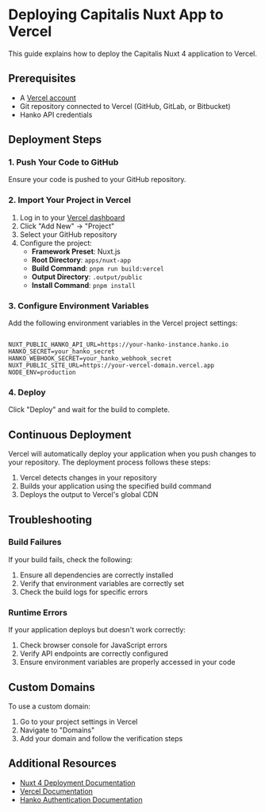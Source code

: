 # Deploying Capitalis Nuxt App to Vercel

This guide explains how to deploy the Capitalis Nuxt 4 application to Vercel.

## Prerequisites

- A [Vercel account](https://vercel.com/signup)
- Git repository connected to Vercel (GitHub, GitLab, or Bitbucket)
- Hanko API credentials

## Deployment Steps

### 1. Push Your Code to GitHub

Ensure your code is pushed to your GitHub repository.

### 2. Import Your Project in Vercel

1. Log in to your [Vercel dashboard](https://vercel.com/dashboard)
2. Click "Add New" → "Project"
3. Select your GitHub repository
4. Configure the project:
   - **Framework Preset**: Nuxt.js
   - **Root Directory**: `apps/nuxt-app`
   - **Build Command**: `pnpm run build:vercel`
   - **Output Directory**: `.output/public`
   - **Install Command**: `pnpm install`

### 3. Configure Environment Variables

Add the following environment variables in the Vercel project settings:

```HANKO_API_URL=https://your-hanko-instance.hanko.io

NUXT_PUBLIC_HANKO_API_URL=https://your-hanko-instance.hanko.io
HANKO_SECRET=your_hanko_secret
HANKO_WEBHOOK_SECRET=your_hanko_webhook_secret
NUXT_PUBLIC_SITE_URL=https://your-vercel-domain.vercel.app
NODE_ENV=production
```

### 4. Deploy

Click "Deploy" and wait for the build to complete.

## Continuous Deployment

Vercel will automatically deploy your application when you push changes to your repository. The deployment process follows these steps:

1. Vercel detects changes in your repository
2. Builds your application using the specified build command
3. Deploys the output to Vercel's global CDN

## Troubleshooting

### Build Failures

If your build fails, check the following:

1. Ensure all dependencies are correctly installed
2. Verify that environment variables are correctly set
3. Check the build logs for specific errors

### Runtime Errors

If your application deploys but doesn't work correctly:

1. Check browser console for JavaScript errors
2. Verify API endpoints are correctly configured
3. Ensure environment variables are properly accessed in your code

## Custom Domains

To use a custom domain:

1. Go to your project settings in Vercel
2. Navigate to "Domains"
3. Add your domain and follow the verification steps

## Additional Resources

- [Nuxt 4 Deployment Documentation](https://nuxt.com/docs/getting-started/deployment)
- [Vercel Documentation](https://vercel.com/docs)
- [Hanko Authentication Documentation](https://docs.hanko.io/)
